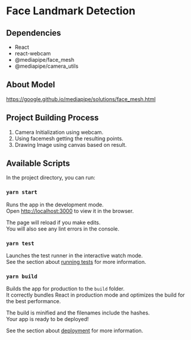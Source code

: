 # Face Landmark Detection

## Dependencies
- React
- react-webcam
- @mediapipe/face_mesh
- @mediapipe/camera_utils

## About Model
https://google.github.io/mediapipe/solutions/face_mesh.html

## Project Building Process
1. Camera Initialization using webcam.
2. Using facemesh getting the resulting points.
3. Drawing Image using canvas based on result.

## Available Scripts

In the project directory, you can run:

### `yarn start`

Runs the app in the development mode.\
Open [http://localhost:3000](http://localhost:3000) to view it in the browser.

The page will reload if you make edits.\
You will also see any lint errors in the console.

### `yarn test`

Launches the test runner in the interactive watch mode.\
See the section about [running tests](https://facebook.github.io/create-react-app/docs/running-tests) for more information.

### `yarn build`

Builds the app for production to the `build` folder.\
It correctly bundles React in production mode and optimizes the build for the best performance.

The build is minified and the filenames include the hashes.\
Your app is ready to be deployed!

See the section about [deployment](https://facebook.github.io/create-react-app/docs/deployment) for more information.
